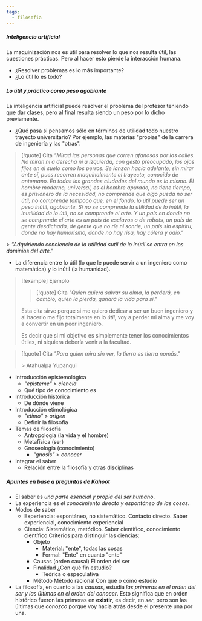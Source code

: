 ```yaml
---
tags:
  - filosofia
---
```

##### Inteligencia artificial
La maquinización nos es útil para resolver lo que nos resulta útil, las cuestiones prácticas. Pero al hacer esto pierde la interacción humana.
- ¿Resolver problemas es lo más importante?
- ¿Lo útil lo es todo?
##### Lo útil y práctico como peso agobiante
La inteligencia artificial puede resolver el problema del profesor teniendo que dar clases, pero al final resulta siendo un peso por lo dicho previamente.

- ¿Qué pasa si pensamos sólo en términos de utilidad todo nuestro trayecto universitario?
	Por ejemplo, las materias "propias" de la carrera de ingeniería y las "otras".

>[!quote] Cita
>*"Mirad las personas que corren afanosas por las calles. No miran ni a derecha ni a izquierda, con gesto preocupado, los ojos fijos en el suelo como los perros. Se lanzan hacia adelante, sin mirar ante sí, pues recorren maquinalmente el trayecto, conocido de antemano. En todas las grandes ciudades del mundo es lo mismo. El hombre moderno, universal, es el hombre apurado, no tiene tiempo, es prisionero de la necesidad, no comprende que algo pueda no ser útil; no comprende tampoco que, en el fondo, lo útil puede ser un peso inútil, agobiante. Si no se comprende la utilidad de lo inútil, la inutilidad de lo útil, no se comprende el arte. Y un país en donde no se comprende el arte es un país de esclavos o de robots, un país de gente desdichada, de gente que no ríe ni sonríe, un país sin espíritu; donde no hay humorismo, donde no hay risa, hay cólera y odio."*

\> *"Adquiriendo conciencia de la utilidad sutil de lo inútil se entra en los dominios del arte."*

- La diferencia entre lo útil (lo que le puede servir a un ingeniero como matemática) y lo inútil (la humanidad).

>[!example] Ejemplo
>>[!quote] Cita
>>*"Quien quiera salvar su alma, la perderá, en cambio, quien la pierda, ganará la vida para sí."*
>
>Esta cita sirve porque si me quiero dedicar a ser un buen ingeniero y al hacerlo me fijo totalmente en lo *útil*, voy a perder mi alma y me voy a convertir en un peor ingeniero.
>
>Es decir que si mi objetivo es simplemente tener los conocimientos útiles, ni siquiera debería venir a la facultad.

>[!quote] Cita
>*"Para quien mira sin ver, la tierra es tierra nomás."*
>
>\> Atahualpa Yupanqui

- Introducción epistemológica
	- *"episteme" > ciencia*
	- Qué tipo de conocimiento es
- Introducción histórica
	- De dónde viene
- Introducción etimológica
	- *"etimo" > origen*
	- Definir la filosofía
- Temas de filosofía
	- Antropología (la vida y el hombre)
	- Metafísica (ser)
	- Gnoseología (conocimiento)
		- *"gnosis" > conocer*
- Integrar el saber
	- Relación entre la filosofía y otras disciplinas
##### Apuntes en base a preguntas de Kahoot
- El saber es *una parte esencial y propia del ser humano*.
- La experiencia es *el conocimiento directo y espontáneo de las cosas*.
- Modos de saber
	- Experiencia: espontáneo, no sistemático. Contacto directo.
		Saber experiencial, conocimiento experiencial
	- Ciencia: Sistemático, metódico.
		Saber científico, conocimiento científico
		Criterios para distinguir las ciencias:
		- Objeto
			- Material: "ente", todas las cosas
			- Formal: "Ente" en cuanto "ente"
		- Causas (orden causal)
			El orden del ser
		- Finalidad
			¿Con qué fin estudio?
			- Teórica o especulativa
		- Método
			Método racional
			Con qué o cómo estudio
- La filosofía, en cuanto a las *causas*, estudia *las primeras en el orden del ser y las últimas en el orden del conocer*. Esto significa que en orden histórico fueron las primeras en **existir**, es decir, en *ser*, pero son las últimas que *conozco* porque voy hacia atrás desde el presente una por una.
